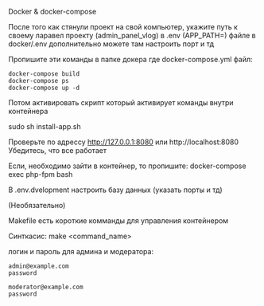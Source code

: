 Docker & docker-compose

После того как стянули проект на свой компьютер, укажите путь к своему ларавел проекту (admin_panel_vlog) в .env (APP_PATH=) файле в docker/.env дополнительно можете там настроить порт и тд

Пропишите эти команды в папке докера где docker-compose.yml файл: 
````
docker-compose build 
docker-compose ps 
docker-compose up -d
````
Потом активировать скрипт который активирует команды внутри контейнера

sudo sh install-app.sh

Проверьте по адрессу http://127.0.0.1:8080 или http://localhost:8080 Убедитесь, что все работает

Если, необходимо зайти в контейнер, то пропишите: docker-compose exec php-fpm bash

В .env.dvelopment настроить базу данных (указать порты и тд)

(Необязательно)

Makefile есть короткие комманды для управления контейнером

Синткасис: make <command_name>

логин и пароль для админа и модератора:

````
admin@example.com
password
````

````
moderator@example.com
password
````
